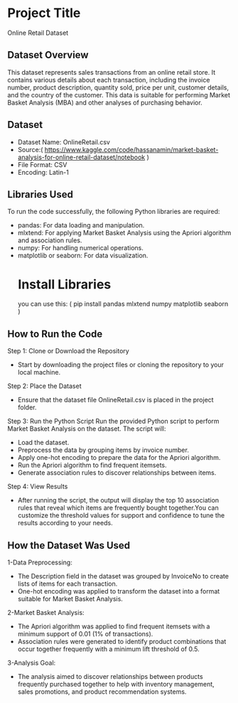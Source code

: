 # Project Title
Online Retail Dataset
## Dataset Overview
This dataset represents sales transactions from an online retail store. It contains various details about each transaction, including the invoice number, product description, quantity sold, price per unit, customer details, and the country of the customer. This data is suitable for performing Market Basket Analysis (MBA) and other analyses of purchasing behavior.
## Dataset 
 - Dataset Name: OnlineRetail.csv
 - Source:( https://www.kaggle.com/code/hassanamin/market-basket-analysis-for-online-retail-dataset/notebook )
 - File Format: CSV
 - Encoding: Latin-1
## Libraries Used
To run the code successfully, the following Python libraries are required:
 - pandas: For data loading and manipulation.
 - mlxtend: For applying Market Basket Analysis using the Apriori algorithm and association rules.
 - numpy: For handling numerical operations.
 - matplotlib or seaborn: For data visualization.
   # Install Libraries
   you can use this:
  ( pip install pandas mlxtend numpy matplotlib seaborn )
## How to Run the Code
Step 1: Clone or Download the Repository
 - Start by downloading the project files or cloning the repository to your local machine.

Step 2: Place the Dataset
 - Ensure that the dataset file OnlineRetail.csv is placed in the project folder.

Step 3: Run the Python Script
Run the provided Python script to perform Market Basket Analysis on the dataset. The script will:
 - Load the dataset.
 - Preprocess the data by grouping items by invoice number.
 - Apply one-hot encoding to prepare the data for the Apriori algorithm.
 - Run the Apriori algorithm to find frequent itemsets.
 - Generate association rules to discover relationships between items.

Step 4: View Results
 - After running the script, the output will display the top 10 association rules that reveal which items are frequently bought together.You can customize the threshold values for support and confidence to tune the results according to your needs.

## How the Dataset Was Used
1-Data Preprocessing:
 - The Description field in the dataset was grouped by InvoiceNo to create lists of items for each transaction.
 - One-hot encoding was applied to transform the dataset into a format suitable for Market Basket Analysis.
   
2-Market Basket Analysis:
 - The Apriori algorithm was applied to find frequent itemsets with a minimum support of 0.01 (1% of transactions).
 - Association rules were generated to identify product combinations that occur together frequently with a minimum lift threshold of 0.5.
   
3-Analysis Goal:
 - The analysis aimed to discover relationships between products frequently purchased together to help with inventory management, sales promotions, and product recommendation systems.
